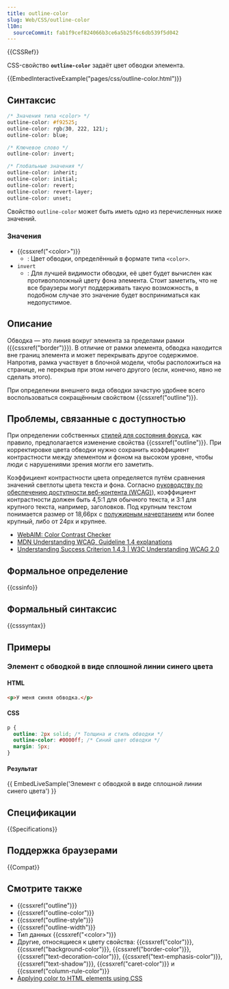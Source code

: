 ```yaml
---
title: outline-color
slug: Web/CSS/outline-color
l10n:
  sourceCommit: fab1f9cef824066b3ce6a5b25f6c6db539f5d042
---
```


{{CSSRef}}

CSS-свойство **`outline-color`** задаёт цвет обводки элемента.

{{EmbedInteractiveExample("pages/css/outline-color.html")}}

## Синтаксис

```css
/* Значения типа <color> */
outline-color: #f92525;
outline-color: rgb(30, 222, 121);
outline-color: blue;

/* Ключевое слово */
outline-color: invert;

/* Глобальные значения */
outline-color: inherit;
outline-color: initial;
outline-color: revert;
outline-color: revert-layer;
outline-color: unset;
```

Свойство `outline-color` может быть иметь одно из перечисленных ниже значений.

### Значения

- {{cssxref("&lt;color&gt;")}}
  - : Цвет обводки, определённый в формате типа `<color>`.
- `invert`
  - : Для лучшей видимости обводки, её цвет будет вычислен как противоположный цвету фона элемента. Стоит заметить, что не все браузеры могут поддерживать такую возможность, в подобном случае это значение будет восприниматься как недопустимое.

## Описание

Обводка — это линия вокруг элемента за пределами рамки ({{cssxref("border")}}). В отличие от рамки элемента, обводка находится вне границ элемента и может перекрывать другое содержимое. Напротив, рамка участвует в блочной модели, чтобы расположиться на странице, не перекрыв при этом ничего другого (если, конечно, явно не сделать этого).

При определении внешнего вида обводки зачастую удобнее всего воспользоваться сокращённым свойством {{cssxref("outline")}}.

## Проблемы, связанные с доступностью

При определении собственных [стилей для состояния фокуса](/ru/docs/Web/CSS/:focus), как правило, предполагается изменение свойства {{cssxref("outline")}}. При корректировке цвета обводки нужно сохранить коэффициент контрастности между элементом и фоном на высоком уровне, чтобы люди с нарушениями зрения могли его заметить.

Коэффициент контрастности цвета определяется путём сравнения значений светлоты цвета текста и фона. Согласно [руководству по обеспечению доступности веб-контента (WCAG)](https://www.w3.org/WAI/standards-guidelines/wcag/)), коэффициент контрастности должен быть 4,5:1 для обычного текста, и 3:1 для крупного текста, например, заголовков. Под крупным текстом понимается размер от 18,66px с [полужирным начертанием](/ru/docs/Web/CSS/font-weight) или более крупный, либо от 24px и крупнее.

- [WebAIM: Color Contrast Checker](https://webaim.org/resources/contrastchecker/)
- [MDN Understanding WCAG, Guideline 1.4 explanations](/ru/docs/Web/Accessibility/Understanding_WCAG/Perceivable#guideline_1.4_make_it_easier_for_users_to_see_and_hear_content_including_separating_foreground_from_background)
- [Understanding Success Criterion 1.4.3 | W3C Understanding WCAG 2.0](https://www.w3.org/TR/UNDERSTANDING-WCAG20/visual-audio-contrast-contrast.html)

## Формальное определение

{{cssinfo}}

## Формальный синтаксис

{{csssyntax}}

## Примеры

### Элемент с обводкой в виде сплошной линии синего цвета

#### HTML

```html
<p>У меня синяя обводка.</p>
```

#### CSS

```css
p {
  outline: 2px solid; /* Толщина и стиль обводки */
  outline-color: #0000ff; /* Синий цвет обводки */
  margin: 5px;
}
```

#### Результат

{{ EmbedLiveSample('Элемент с обводкой в виде сплошной линии синего цвета') }}

## Спецификации

{{Specifications}}

## Поддержка браузерами

{{Compat}}

## Смотрите также

- {{cssxref("outline")}}
- {{cssxref("outline-color")}}
- {{cssxref("outline-style")}}
- {{cssxref("outline-width")}}
- Тип данных {{cssxref("&lt;color&gt;")}}
- Другие, относящиеся к цвету свойства: {{cssxref("color")}}, {{cssxref("background-color")}}, {{cssxref("border-color")}}, {{cssxref("text-decoration-color")}}, {{cssxref("text-emphasis-color")}}, {{cssxref("text-shadow")}}, {{cssxref("caret-color")}} и {{cssxref("column-rule-color")}}
- [Applying color to HTML elements using CSS](/ru/docs/Web/CSS/CSS_colors/Applying_color)
